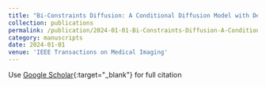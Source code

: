```yaml
---
title: "Bi-Constraints Diffusion: A Conditional Diffusion Model with Degradation Guidance for Metal Artifact Reduction"
collection: publications
permalink: /publication/2024-01-01-Bi-Constraints-Diffusion-A-Conditional-Diffusion-Model-with-Degradation-Guidance-for-Metal-Artifact-Reduction
category: manuscripts
date: 2024-01-01
venue: 'IEEE Transactions on Medical Imaging'
---
```

Use [Google Scholar](https://scholar.google.com/scholar?q=Bi+Constraints+Diffusion:+A+Conditional+Diffusion+Model+with+Degradation+Guidance+for+Metal+Artifact+Reduction){:target="_blank"} for full citation